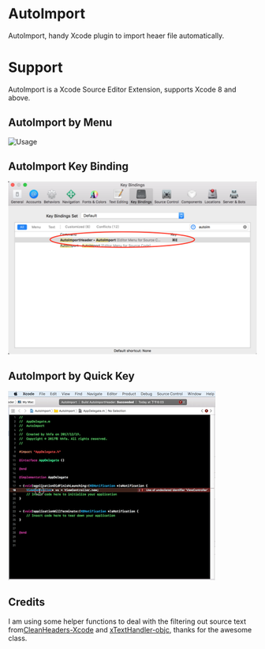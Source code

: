 # AutoImport
AutoImport, handy Xcode plugin to import heaer file automatically.
# Support
AutoImport is a Xcode Source Editor Extension, supports Xcode 8 and above.
## AutoImport by Menu

![Usage](AutoImport3.gif)

## AutoImport Key Binding

![Usage](AutoImport2.png)

## AutoImport by Quick Key 

![Usage](AutoImport1.gif)
## Credits

I am using some helper functions to deal with the filtering out source text from[CleanHeaders-Xcode](https://github.com/insanoid/CleanHeaders-Xcode) and [xTextHandler-objc](https://github.com/cyanzhong/xTextHandler-objc), thanks for the awesome class.
